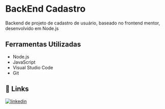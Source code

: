 
# BackEnd Cadastro

Backend de projeto de cadastro de usuário, baseado no frontend mentor, desenvolvido em Node.js

## Ferramentas Utilizadas

- Node.js
- JavaScript
- Visual Studio Code
- Git


## 🔗 Links

[![linkedin](https://img.shields.io/badge/linkedin-0A66C2?style=for-the-badge&logo=linkedin&logoColor=white)](https://www.linkedin.com/in/victor-gimenez-5b486a240/)


